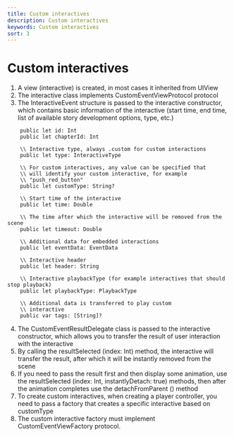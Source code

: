 ```yaml
---
title: Custom interactives
description: Custom interactives
keywords: Custom interactives
sort: 3
---
```


# Custom interactives

1. A view (interactive) is created, in most cases it inherited from UIView
2. The interactive class implements CustomEventViewProtocol protocol
3. The InteractiveEvent structure is passed to the interactive constructor, which contains basic information of the interactive (start time, end time, list of available story development options, type, etc.)

```
    public let id: Int
    public let chapterId: Int

    \\ Interactive type, always .custom for custom interactions
    public let type: InteractiveType

    \\ For custom interactives, any value can be specified that 
	\\ will identify your custom interactive, for example
    \\ "push_red_button"
    public let customType: String?

    \\ Start time of the interactive
    public let time: Double

    \\ The time after which the interactive will be removed from the scene
    public let timeout: Double

    \\ Additional data for embedded interactions
    public let eventData: EventData

    \\ Interactive header
    public let header: String

    \\ Interactive playbackType (for example interactives that should stop playback)
    public let playbackType: PlaybackType

    \\ Additional data is transferred to play custom
    \\ interactive
    public var tags: [String]?

```

4. The CustomEventResultDelegate class is passed to the interactive constructor, which allows you to transfer the result of user interaction with the interactive
5. By calling the resultSelected (index: Int) method, the interactive will transfer the result, after which it will be instantly removed from the scene
6. If you need to pass the result first and then display some animation, use the resultSelected (index: Int, instantlyDetach: true) methods, then after the animation completes use the detachFromParent () method
7. To create custom interactives, when creating a player controller, you need to pass a factory that creates a specific interactive based on customType
8. The custom interactive factory must implement CustomEventViewFactory protocol.

